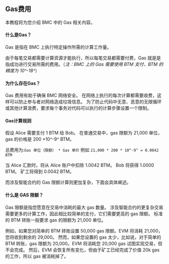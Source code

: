 ## Gas费用

本教程将为您介绍 BMC 中的 Gas 相关内容。

#### 什么是Gas？

Gas 是指在 BMC 上执行特定操作所需的计算工作量。

由于每笔交易都需要计算资源才能执行，所以每笔交易都需要付费，Gas 就是是指成功进行交易所需的费用。（*注：BMC 上的 Gas 需要使用 BTM 支付，BTM 的精度为 10^-18^*）

#### 为什么存在Gas？

Gas 费用有助于确保 BMC 网络安全。 在网络上执行的每次计算都需要收费，这样可以防止参与者对网络造成垃圾信息。 为了防止代码中无意、恶意的无限循环或其他计算浪费，要求每个事务对代码可以执行的计算步骤设置一个限制。

#### Gas计算规则

假设 Alice 需要支付 1 BTM 给 Bob。 在普通交易中，gas 限额为 21,000 单位，gas 的价格是 200 *10^-9^ BTM。

总费用为:`Gas 单位（限额） * Gas 单价` 例如 `21,000 * 200 * 10^-9^ = 0.0042 BTM`

当 Alice 汇款时，将从 Alice 账户中扣除 1.0042 BTM。 Bob 将获得 1.0000 BTM。 矿工将得到 0.0042 BTM。

而涉及智能合约的 Gas 限额计算则更加复杂，下面会具体阐述。

#### 什么是 GAS 限额？

Gas 限额是指您愿意在交易中消耗的最大 gas 数量。 涉及智能合约的更复杂交易需要更多的计算工作，因此相比较简单的支付，它们需要更高的 gas 限额。 标准的 BTM 转账一般要求 gas 的限额为 21,000 单位。

例如，如果您对简单的 BTM 转账设置 50,000 gas 限额。EVM 将消耗 21,000，您将收到剩余的 29,000。 然而，如果您设置的 gas 太少，比如说，对于简单的 BTM 转账，gas 限额为 20,000。EVM 将消耗您 20,000 gas 试图实现交易，但不会完成。 然后，EVM 会恢复所有变化，但由于矿工已经完成了价值 20k gas 的工作，所以 gas 被消耗掉了。







